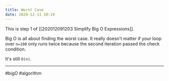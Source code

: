 ```yaml
---
title: Worst Case
date: 2020-12-11 10:19
---
```


This is step 1 of [[202012091203 Simplify Big O Expressions]].

Big O is all about finding the worst case. It really doesn't matter if your loop over `n=100` only runs twice because the second iteration passed the check condition.

It's still `O(n)`.

---

#bigO #algorithm
